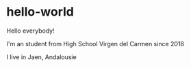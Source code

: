 # hello-world

Hello everybody!

I'm an student from High School Virgen del Carmen since 2018

I live in Jaen, Andalousie
